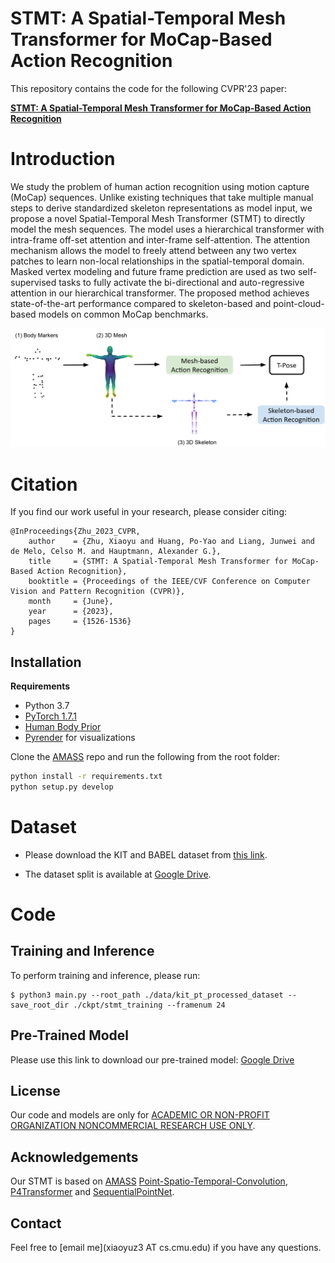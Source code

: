 # STMT: A Spatial-Temporal Mesh Transformer for MoCap-Based Action Recognition
This repository contains the code for the following CVPR'23 paper:

**[STMT: A Spatial-Temporal Mesh Transformer for MoCap-Based Action Recognition](https://openaccess.thecvf.com/content/CVPR2023/papers/Zhu_STMT_A_Spatial-Temporal_Mesh_Transformer_for_MoCap-Based_Action_Recognition_CVPR_2023_paper.pdf)** 

# Introduction
We study the problem of human action recognition using motion capture (MoCap) sequences. Unlike existing techniques that take multiple manual steps to derive standardized skeleton representations as model input, we propose a novel Spatial-Temporal Mesh Transformer (STMT) to directly model the mesh sequences. The model uses a hierarchical transformer with intra-frame off-set attention and inter-frame self-attention. The attention mechanism allows the model to freely attend between any two vertex patches to learn non-local relationships in the spatial-temporal domain. Masked vertex modeling and future frame prediction are used as two self-supervised tasks to fully activate the bi-directional and auto-regressive attention in our hierarchical transformer. The proposed method achieves state-of-the-art performance compared to skeleton-based and point-cloud-based models on common MoCap benchmarks. 
<div align="center">
  <div style="">
      <img src="./media/fig1.png"/>
  </div>
</div>

# Citation
If you find our work useful in your research, please consider citing:

```
@InProceedings{Zhu_2023_CVPR,
    author    = {Zhu, Xiaoyu and Huang, Po-Yao and Liang, Junwei and de Melo, Celso M. and Hauptmann, Alexander G.},
    title     = {STMT: A Spatial-Temporal Mesh Transformer for MoCap-Based Action Recognition},
    booktitle = {Proceedings of the IEEE/CVF Conference on Computer Vision and Pattern Recognition (CVPR)},
    month     = {June},
    year      = {2023},
    pages     = {1526-1536}
}
```

## Installation
**Requirements**
- Python 3.7
- [PyTorch 1.7.1](https://pytorch.org/get-started)
- [Human Body Prior](https://github.com/nghorbani/human_body_prior)
- [Pyrender](https://pyrender.readthedocs.io/en/latest/install/index.html#osmesa) for visualizations

Clone the [AMASS](https://github.com/nghorbani/amass/tree/master) repo and run the following from the root folder:
```bash
python install -r requirements.txt
python setup.py develop
```

# Dataset

+ Please download the KIT and BABEL dataset from [this link](https://babel.is.tue.mpg.de/data.html).

+ The dataset split is available at [Google Drive](https://drive.google.com/drive/folders/1UC_Ik7Diw_8jqB8EcE0iug1-VpC9B4ej?usp=sharing).

# Code
## Training and Inference
To perform training and inference, please run:
```
$ python3 main.py --root_path ./data/kit_pt_processed_dataset --save_root_dir ./ckpt/stmt_training --framenum 24
```

## Pre-Trained Model
Please use this link to download our pre-trained model: [Google Drive](https://drive.google.com/drive/folders/1_6ggzogjl170pjXzTikcOvriLQXRVIKh?usp=sharing)

## License
Our code and models are only for [ACADEMIC OR NON-PROFIT ORGANIZATION NONCOMMERCIAL RESEARCH USE ONLY](https://docs.google.com/document/d/1NdtHv8v9DulB_7BJpixWlcdXxouOeLRw/edit?usp=sharing&ouid=108800150781554114249&rtpof=true&sd=true).


## Acknowledgements
Our STMT is based on [AMASS](https://github.com/nghorbani/amass/tree/master) [Point-Spatio-Temporal-Convolution](https://github.com/hehefan/Point-Spatio-Temporal-Convolution), [P4Transformer](https://github.com/hehefan/P4Transformer) and [SequentialPointNet](https://github.com/XingLi1012/SequentialPointNet).

## Contact
Feel free to [email me](xiaoyuz3 AT cs.cmu.edu) if you have any questions.
